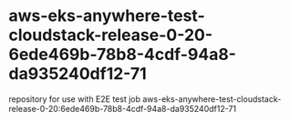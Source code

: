 # aws-eks-anywhere-test-cloudstack-release-0-20-6ede469b-78b8-4cdf-94a8-da935240df12-71
repository for use with E2E test job aws-eks-anywhere-test-cloudstack-release-0-20:6ede469b-78b8-4cdf-94a8-da935240df12-71
